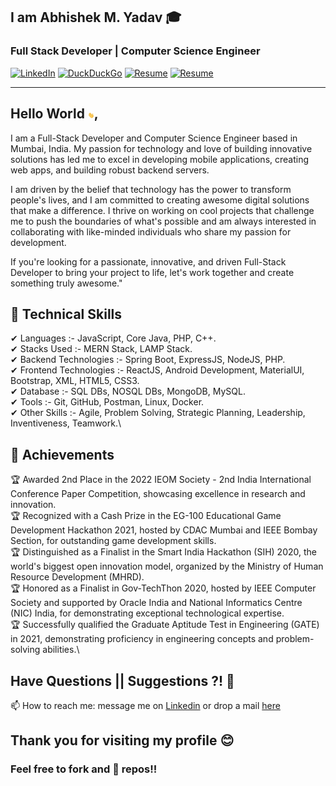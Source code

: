 ## I am  Abhishek M. Yadav 🎓
### Full Stack Developer | Computer Science Engineer
[![LinkedIn](https://img.shields.io/badge/-AbhishekYadav-blue?style=social&logo=Linkedin&logoColor=blue&link=https://www.linkedin.com/in/a6h15hek)](https://www.linkedin.com/in/a6h15hek/) 
[![DuckDuckGo](https://img.shields.io/badge/-abhishekyadav@duck.com-c14438?style=social&logo=DuckDuckGo&logoColor=red&link=mailto:abhishekyadav@duck.com)](mailto:abhishekyadav@duck.com)
[![Resume](https://img.shields.io/badge/MyResume-ff?style=flat&logoColor=white&labelColor=white&color=red)](https://a6h15hek.github.io/a6h15hek/abhishek_yadav_resume.pdf)
[![Resume](https://img.shields.io/badge/Portfolio-fff?style=flat&logoColor=white&labelColor=white&color=purple)](https://abhishek-me.web.app/)

---
## Hello World <img src="https://raw.githubusercontent.com/a6h15hek/a6h15hek/master/gifs/Hii.gif" width="10px">,
I am a Full-Stack Developer and Computer Science Engineer based in Mumbai, India. My passion for technology and love of building innovative solutions has led me to excel in developing mobile applications, creating web apps, and building robust backend servers.

I am driven by the belief that technology has the power to transform people's lives, and I am committed to creating awesome digital solutions that make a difference. I thrive on working on cool projects that challenge me to push the boundaries of what's possible and am always interested in collaborating with like-minded individuals who share my passion for development.

If you're looking for a passionate, innovative, and driven Full-Stack Developer to bring your project to life, let's work together and create something truly awesome."
       


## 💎 Technical Skills
✔  Languages :- JavaScript, Core Java, PHP, C++.\
✔  Stacks Used :- MERN Stack, LAMP Stack.\
✔  Backend Technologies :- Spring Boot, ExpressJS, NodeJS, PHP.\
✔  Frontend Technologies :- ReactJS, Android Development, MaterialUI, Bootstrap, XML, HTML5, CSS3.\
✔  Database :- SQL DBs, NOSQL DBs, MongoDB, MySQL.\
✔  Tools :- Git, GitHub, Postman, Linux, Docker.\
✔  Other Skills :- Agile, Problem Solving, Strategic Planning, Leadership, Inventiveness, Teamwork.\

## 🥇 Achievements
🏆 Awarded 2nd Place in the 2022 IEOM Society - 2nd India International Conference Paper Competition, showcasing excellence in research and innovation.\
🏆 Recognized with a Cash Prize in the EG-100 Educational Game Development Hackathon 2021, hosted by CDAC Mumbai and IEEE Bombay Section, for outstanding game development skills.\
🏆 Distinguished as a Finalist in the Smart India Hackathon (SIH) 2020, the world's biggest open innovation model, organized by the Ministry of Human Resource Development (MHRD).\
🏆 Honored as a Finalist in Gov-TechThon 2020, hosted by IEEE Computer Society and supported by Oracle India and National Informatics Centre (NIC) India, for demonstrating exceptional technological expertise.\
🏆 Successfully qualified the Graduate Aptitude Test in Engineering (GATE) in 2021, demonstrating proficiency in engineering concepts and problem-solving abilities.\


##  Have Questions || Suggestions ?! 🤔
📫 How to reach me: message me on [Linkedin](https://www.linkedin.com/in/a6h15hek/) or drop a mail [here](mailto:abhishekyadav@duck.com)

## Thank you for visiting my profile 😊
### Feel free to fork and 🌟 repos!!
